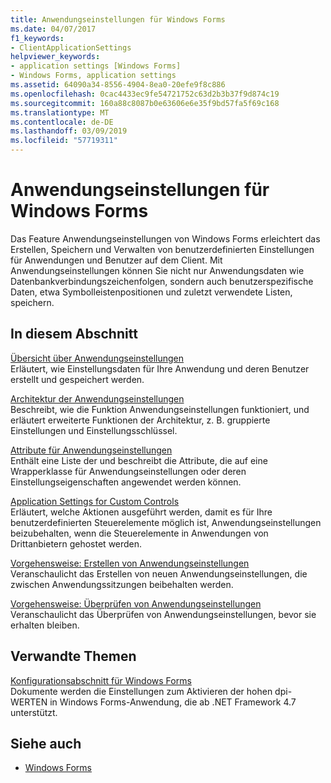 ```yaml
---
title: Anwendungseinstellungen für Windows Forms
ms.date: 04/07/2017
f1_keywords:
- ClientApplicationSettings
helpviewer_keywords:
- application settings [Windows Forms]
- Windows Forms, application settings
ms.assetid: 64090a34-8556-4904-8ea0-20efe9f8c886
ms.openlocfilehash: 0cac4433ec9fe54721752c63d2b3b37f9d874c19
ms.sourcegitcommit: 160a88c8087b0e63606e6e35f9bd57fa5f69c168
ms.translationtype: MT
ms.contentlocale: de-DE
ms.lasthandoff: 03/09/2019
ms.locfileid: "57719311"
---
```

# <a name="application-settings-for-windows-forms"></a>Anwendungseinstellungen für Windows Forms
Das Feature Anwendungseinstellungen von Windows Forms erleichtert das Erstellen, Speichern und Verwalten von benutzerdefinierten Einstellungen für Anwendungen und Benutzer auf dem Client. Mit Anwendungseinstellungen können Sie nicht nur Anwendungsdaten wie Datenbankverbindungszeichenfolgen, sondern auch benutzerspezifische Daten, etwa Symbolleistenpositionen und zuletzt verwendete Listen, speichern.  
  
## <a name="in-this-section"></a>In diesem Abschnitt  
 [Übersicht über Anwendungseinstellungen](~/docs/framework/winforms/advanced/application-settings-overview.md)  
 Erläutert, wie Einstellungsdaten für Ihre Anwendung und deren Benutzer erstellt und gespeichert werden.  
  
 [Architektur der Anwendungseinstellungen](~/docs/framework/winforms/advanced/application-settings-architecture.md)  
 Beschreibt, wie die Funktion Anwendungseinstellungen funktioniert, und erläutert erweiterte Funktionen der Architektur, z. B. gruppierte Einstellungen und Einstellungsschlüssel.  
  
 [Attribute für Anwendungseinstellungen](~/docs/framework/winforms/advanced/application-settings-attributes.md)  
 Enthält eine Liste der und beschreibt die Attribute, die auf eine Wrapperklasse für Anwendungseinstellungen oder deren Einstellungseigenschaften angewendet werden können.  
  
 [Application Settings for Custom Controls](~/docs/framework/winforms/advanced/application-settings-for-custom-controls.md)  
 Erläutert, welche Aktionen ausgeführt werden, damit es für Ihre benutzerdefinierten Steuerelemente möglich ist, Anwendungseinstellungen beizubehalten, wenn die Steuerelemente in Anwendungen von Drittanbietern gehostet werden.  
  
 [Vorgehensweise: Erstellen von Anwendungseinstellungen](~/docs/framework/winforms/advanced/how-to-create-application-settings.md)  
 Veranschaulicht das Erstellen von neuen Anwendungseinstellungen, die zwischen Anwendungssitzungen beibehalten werden.  
  
 [Vorgehensweise: Überprüfen von Anwendungseinstellungen](~/docs/framework/winforms/advanced/how-to-validate-application-settings.md)  
 Veranschaulicht das Überprüfen von Anwendungseinstellungen, bevor sie erhalten bleiben.  
  
## <a name="related-topics"></a>Verwandte Themen

[Konfigurationsabschnitt für Windows Forms](../../configure-apps/file-schema/winforms/index.md)    
Dokumente werden die Einstellungen zum Aktivieren der hohen dpi-WERTEN in Windows Forms-Anwendung, die ab .NET Framework 4.7 unterstützt.

## <a name="see-also"></a>Siehe auch

- [Windows Forms](../index.md)
